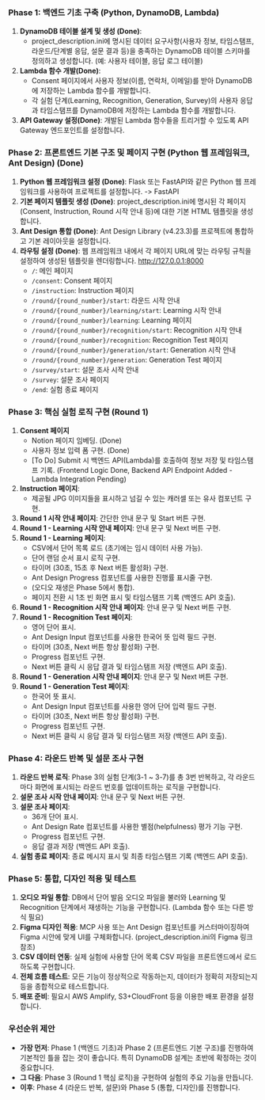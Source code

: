 ### **Phase 1: 백엔드 기초 구축 (Python, DynamoDB, Lambda)**

1. **DynamoDB 테이블 설계 및 생성 (Done)**: 
    - project_description.ini에 명시된 데이터 요구사항(사용자 정보, 타임스탬프, 라운드/단계별 응답, 설문 결과 등)을 충족하는 DynamoDB 테이블 스키마를 정의하고 생성합니다. 
    (예: 사용자 테이블, 응답 로그 테이블)
2. **Lambda 함수 개발(Done)**:
    - Consent 페이지에서 사용자 정보(이름, 연락처, 이메일)를 받아 DynamoDB에 저장하는 Lambda 함수를 개발합니다.
    - 각 실험 단계(Learning, Recognition, Generation, Survey)의 사용자 응답과 타임스탬프를 DynamoDB에 저장하는 Lambda 함수를 개발합니다.
3. **API Gateway 설정(Done)**: 개발된 Lambda 함수들을 트리거할 수 있도록 API Gateway 엔드포인트를 설정합니다.

### **Phase 2: 프론트엔드 기본 구조 및 페이지 구현 (Python 웹 프레임워크, Ant Design) (Done)**

1. **Python 웹 프레임워크 설정 (Done)**: Flask 또는 FastAPI와 같은 Python 웹 프레임워크를 사용하여 프로젝트를 설정합니다. -> FastAPI
2. **기본 페이지 템플릿 생성 (Done)**: 
    project_description.ini에 명시된 각 페이지(Consent, Instruction, Round 시작 안내 등)에 대한 기본 HTML 템플릿을 생성합니다.
3. **Ant Design 통합 (Done)**: Ant Design Library (v4.23.3)를 프로젝트에 통합하고 기본 레이아웃을 설정합니다.
4. **라우팅 설정 (Done)**: 웹 프레임워크 내에서 각 페이지 URL에 맞는 라우팅 규칙을 설정하여 생성된 템플릿을 렌더링합니다.
    http://127.0.0.1:8000
    - `/`: 메인 페이지
    - `/consent`: Consent 페이지
    - `/instruction`: Instruction 페이지
    - `/round/{round_number}/start`: 라운드 시작 안내
    - `/round/{round_number}/learning/start`: Learning 시작 안내
    - `/round/{round_number}/learning`: Learning 페이지
    - `/round/{round_number}/recognition/start`: Recognition 시작 안내
    - `/round/{round_number}/recognition`: Recognition Test 페이지
    - `/round/{round_number}/generation/start`: Generation 시작 안내
    - `/round/{round_number}/generation`: Generation Test 페이지
    - `/survey/start`: 설문 조사 시작 안내
    - `/survey`: 설문 조사 페이지
    - `/end`: 실험 종료 페이지

### **Phase 3: 핵심 실험 로직 구현 (Round 1)**

1. **Consent 페이지**
    - Notion 페이지 임베딩. (Done)
    - 사용자 정보 입력 폼 구현. (Done)
    - [To Do] Submit 시 백엔드 API(Lambda)를 호출하여 정보 저장 및 타임스탬프 기록. (Frontend Logic Done, Backend API Endpoint Added - Lambda Integration Pending)
2. **Instruction 페이지**:
    - 제공될 JPG 이미지들을 표시하고 넘길 수 있는 캐러셀 또는 유사 컴포넌트 구현.
3. **Round 1 시작 안내 페이지**: 간단한 안내 문구 및 Start 버튼 구현.
4. **Round 1 - Learning 시작 안내 페이지**: 안내 문구 및 Next 버튼 구현.
5. **Round 1 - Learning 페이지**:
    - CSV에서 단어 목록 로드 (초기에는 임시 데이터 사용 가능).
    - 단어 랜덤 순서 표시 로직 구현.
    - 타이머 (30초, 15초 후 Next 버튼 활성화) 구현.
    - Ant Design Progress 컴포넌트를 사용한 진행률 표시줄 구현.
    - (오디오 재생은 Phase 5에서 통합).
    - 페이지 전환 시 1초 빈 화면 표시 및 타임스탬프 기록 (백엔드 API 호출).
6. **Round 1 - Recognition 시작 안내 페이지**: 안내 문구 및 Next 버튼 구현.
7. **Round 1 - Recognition Test 페이지**:
    - 영어 단어 표시.
    - Ant Design Input 컴포넌트를 사용한 한국어 뜻 입력 필드 구현.
    - 타이머 (30초, Next 버튼 항상 활성화) 구현.
    - Progress 컴포넌트 구현.
    - Next 버튼 클릭 시 응답 결과 및 타임스탬프 저장 (백엔드 API 호출).
8. **Round 1 - Generation 시작 안내 페이지**: 안내 문구 및 Next 버튼 구현.
9. **Round 1 - Generation Test 페이지**:
    - 한국어 뜻 표시.
    - Ant Design Input 컴포넌트를 사용한 영어 단어 입력 필드 구현.
    - 타이머 (30초, Next 버튼 항상 활성화) 구현.
    - Progress 컴포넌트 구현.
    - Next 버튼 클릭 시 응답 결과 및 타임스탬프 저장 (백엔드 API 호출).

### **Phase 4: 라운드 반복 및 설문 조사 구현**

1. **라운드 반복 로직**: Phase 3의 실험 단계(3-1 ~ 3-7)를 총 3번 반복하고, 각 라운드마다 화면에 표시되는 라운드 번호를 업데이트하는 로직을 구현합니다.
2. **설문 조사 시작 안내 페이지**: 안내 문구 및 Next 버튼 구현.
3. **설문 조사 페이지**:
    - 36개 단어 표시.
    - Ant Design Rate 컴포넌트를 사용한 별점(helpfulness) 평가 기능 구현.
    - Progress 컴포넌트 구현.
    - 응답 결과 저장 (백엔드 API 호출).
4. **실험 종료 페이지**: 종료 메시지 표시 및 최종 타임스탬프 기록 (백엔드 API 호출).

### **Phase 5: 통합, 디자인 적용 및 테스트**

1. **오디오 파일 통합**: DB에서 단어 발음 오디오 파일을 불러와 Learning 및 Recognition 단계에서 재생하는 기능을 구현합니다. (Lambda 함수 또는 다른 방식 필요)
2. **Figma 디자인 적용**: MCP 사용 또는 Ant Design 컴포넌트를 커스터마이징하여 Figma 시안에 맞게 UI를 구체화합니다. (project_description.ini의 Figma 링크 참조)
3. **CSV 데이터 연동**: 실제 실험에 사용할 단어 목록 CSV 파일을 프론트엔드에서 로드하도록 구현합니다.
4. **전체 흐름 테스트**: 모든 기능이 정상적으로 작동하는지, 데이터가 정확히 저장되는지 등을 종합적으로 테스트합니다.
5. **배포 준비**: 필요시 AWS Amplify, S3+CloudFront 등을 이용한 배포 환경을 설정합니다.

### 우선순위 제안

- **가장 먼저**: Phase 1 (백엔드 기초)과 Phase 2 (프론트엔드 기본 구조)를 진행하여 기본적인 틀을 잡는 것이 좋습니다. 특히 DynamoDB 설계는 초반에 확정하는 것이 중요합니다.
- **그 다음**: Phase 3 (Round 1 핵심 로직)을 구현하여 실험의 주요 기능을 만듭니다.
- **이후**: Phase 4 (라운드 반복, 설문)와 Phase 5 (통합, 디자인)를 진행합니다.



